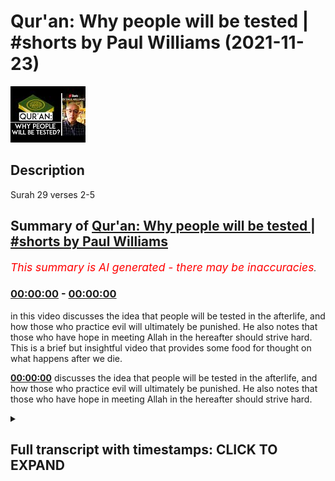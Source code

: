 # Qur'an: Why people will be tested | #shorts by Paul Williams (2021-11-23)

![alt Qur'an: Why people will be tested | #shorts by Paul Williams](BRDyA6eneQ4.jpg "Qur'an: Why people will be tested | #shorts by Paul Williams")

## Description

Surah 29 verses 2-5

## Summary of [Qur'an: Why people will be tested | #shorts by Paul Williams](https://www.youtube.com/watch?v=BRDyA6eneQ4)


*<span style="color:red; font-size:125%">This summary is AI generated - there may be inaccuracies</span>. [](/)*

### [00:00:00](https://www.youtube.com/watch?v=BRDyA6eneQ4&t=0) - [00:00:00](https://www.youtube.com/watch?v=BRDyA6eneQ4&t=0)

in this video discusses the idea that people will be tested in the afterlife, and how those who practice evil will ultimately be punished. He also notes that those who have hope in meeting Allah in the hereafter should strive hard. This is a brief but insightful video that provides some food for thought on what happens after we die.

**[00:00:00](https://www.youtube.com/watch?v=BRDyA6eneQ4&t=0)** discusses the idea that people will be tested in the afterlife, and how those who practice evil will ultimately be punished. He also notes that those who have hope in meeting Allah in the hereafter should strive hard.

<details><summary><h2>Full transcript with timestamps: CLICK TO EXPAND</h2></summary>

[0:00:00](https://youtu.be/BRDyA6eneQ4?t=0) do men think that they will be left  
[0:00:03](https://youtu.be/BRDyA6eneQ4?t=3) alone on saying we believe  
[0:00:06](https://youtu.be/BRDyA6eneQ4?t=6) and that they will not be tested  
[0:00:09](https://youtu.be/BRDyA6eneQ4?t=9) we did test those before them and allah  
[0:00:12](https://youtu.be/BRDyA6eneQ4?t=12) will certainly know those who are true  
[0:00:15](https://youtu.be/BRDyA6eneQ4?t=15) from those who are false  
[0:00:18](https://youtu.be/BRDyA6eneQ4?t=18) do those who practice evil think that  
[0:00:21](https://youtu.be/BRDyA6eneQ4?t=21) they will get the better of us  
[0:00:24](https://youtu.be/BRDyA6eneQ4?t=24) evil is their judgment  
[0:00:26](https://youtu.be/BRDyA6eneQ4?t=26) for those whose hopes are in the meeting  
[0:00:29](https://youtu.be/BRDyA6eneQ4?t=29) with allah in the hereafter let them  
[0:00:33](https://youtu.be/BRDyA6eneQ4?t=33) strive  
[0:00:34](https://youtu.be/BRDyA6eneQ4?t=34) for the term appointed by allah is  
[0:00:36](https://youtu.be/BRDyA6eneQ4?t=36) surely coming  
[0:00:38](https://youtu.be/BRDyA6eneQ4?t=38) and he hears and knows all things  
[0:00:43](https://youtu.be/BRDyA6eneQ4?t=43) sura 29 versus 2 onwards  

</details>
